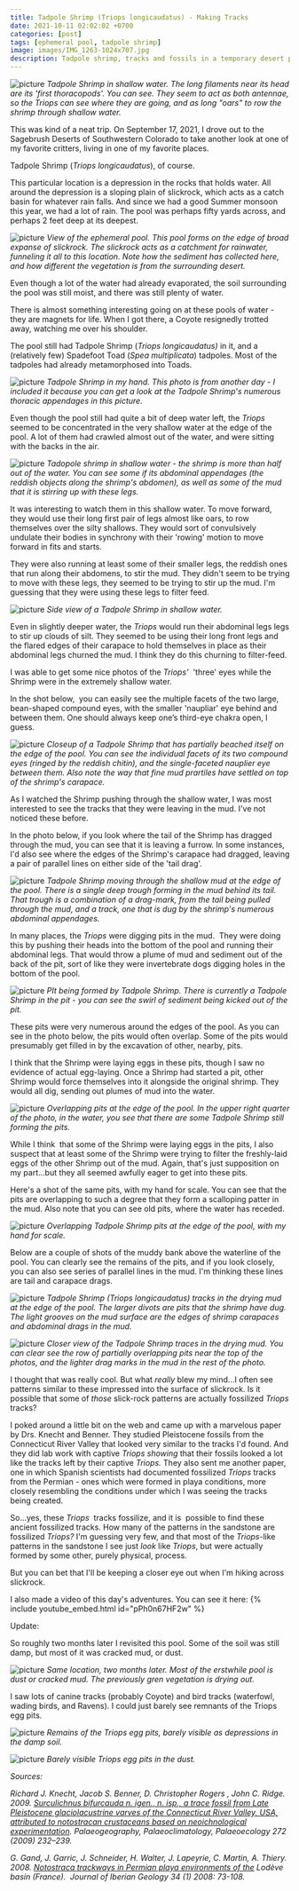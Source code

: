 ```yaml
---
title: Tadpole Shrimp (Triops longicaudatus) - Making Tracks
date: 2021-10-11 02:02:02 +0700
categories: [post]
tags: [ephemeral pool, tadpole shrimp]
image: images/IMG_1263-1024x707.jpg
description: Tadpole shrimp, tracks and fossils in a temporary desert pool
---
```


![picture](images/IMG_1263-1024x707.jpg)
*Tadpole Shrimp in shallow water. The long filaments near its head are its 'first thoracopods'. You can see. They seem to act as both antennae, so the Triops can see where they are going, and as long "oars" to row the shrimp through shallow water.*

This was kind of a neat trip. On September 17, 2021, I drove out to the Sagebrush Deserts of Southwestern Colorado to take another look at one of my favorite critters, living in one of my favorite places.

Tadpole Shrimp (_Triops longicaudatus_), of course.

This particular location is a depression in the rocks that holds water. All around the depression is a sloping plain of slickrock, which acts as a catch basin for whatever rain falls. And since we had a good Summer monsoon this year, we had a lot of rain. The pool was perhaps fifty yards across, and perhaps 2 feet deep at its deepest.

![picture](images/IMG_1275-1024x682.jpg)
*View of the ephemeral pool. This pool forms on the edge of broad expanse of slickrock. The slickrock acts as a catchment for rainwater, funneling it all to this location. Note how the sediment has collected here, and how different the vegetation is from the surrounding desert.*

Even though a lot of the water had already evaporated, the soil surrounding the pool was still moist, and there was still plenty of water.

There is almost something interesting going on at these pools of water - they are magnets for life. When I got there, a Coyote resignedly trotted away, watching me over his shoulder.

The pool still had Tadpole Shrimp (_Triops longicaudatus)_ in it, and a (relatively few) Spadefoot Toad (_Spea multiplicata_) tadpoles. Most of the tadpoles had already metamorphosed into Toads.

![picture](images/IMG_1371-1024x731.jpg)
*Tadpole Shrimp in my hand. This photo is from another day - I included it because you can get a look at the Tadpole Shrimp's numerous thoracic appendages in this picture.*

Even though the pool still had quite a bit of deep water left, the _Triops_ seemed to be concentrated in the very shallow water at the edge of the pool. A lot of them had crawled almost out of the water, and were sitting with the backs in the air.

![picture](images/IMG_1262-1024x658.jpg)
*Tadopole shrimp in shallow water - the shrimp is more than half out of the water. You can see some if its abdominal appendages (the reddish objects along the shrimp's abdomen), as well as some of the mud that it is stirring up with these legs.*

It was interesting to watch them in this shallow water. To move forward, they would use their long first pair of legs almost like oars, to row themselves over the silty shallows. They would sort of convulsively undulate their bodies in synchrony with their 'rowing' motion to move forward in fits and starts.

They were also running at least some of their smaller legs, the reddish ones that run along their abdomens, to stir the mud. They didn't seem to be trying to move with these legs, they seemed to be trying to stir up the mud. I'm guessing that they were using these legs to filter feed.

![picture](images/IMG_1260-1024x771.jpg)
*Side view of a Tadpole Shrimp in shallow water.*

Even in slightly deeper water, the _Triops_ would run their abdominal legs legs to stir up clouds of silt. They seemed to be using their long front legs and the flared edges of their carapace to hold themselves in place as their abdominal legs churned the mud. I think they do this churning to filter-feed.

I was able to get some nice photos of the _Triops'_  'three' eyes while the Shrimp were in the extremely shallow water.

In the shot below,  you can easily see the multiple facets of the two large, bean-shaped compound eyes, with the smaller 'naupliar' eye behind and between them. One should always keep one’s third-eye chakra open, I guess.

![picture](images/IMG_1287-1024x725.jpg)
*Closeup of a Tadpole Shrimp that has partially beached itself on the edge of the pool. You can see the individual facets of its two compound eyes (ringed by the reddish chitin), and the single-faceted nauplier eye between them. Also note the way that fine mud prartiles have settled on top of the shrimp's carapace.*

As I watched the Shrimp pushing through the shallow water, I was most interested to see the tracks that they were leaving in the mud. I've not noticed these before.

In the photo below, if you look where the tail of the Shrimp has dragged through the mud, you can see that it is leaving a furrow. In some instances, I'd also see where the edges of the Shrimp's carapace had dragged, leaving a pair of parallel lines on either side of the 'tail drag'.

![picture](images/IMG_1303-1024x682.jpg)
*Tadpole Shrimp moving through the shallow mud at the edge of the pool. There is a single deep trough forming in the mud behind its tail. That trough is a combination of a drag-mark, from the tail being pulled through the mud, and a track, one that is dug by the shrimp's numerous abdominal appendages.*

In many places, the _Triops_ were digging pits in the mud.  They were doing this by pushing their heads into the bottom of the pool and running their abdominal legs. That would throw a plume of mud and sediment out of the back of the pit, sort of like they were invertebrate dogs digging holes in the bottom of the pool.

![picture](images/IMG_1269-1024x723.jpg)
*PIt being formed by Tadpole Shrimp. There is currently a Tadpole Shrimp in the pit - you can see the swirl of sediment being kicked out of the pit.*

These pits were very numerous around the edges of the pool. As you can see in the photo below, the pits would often overlap. Some of the pits would presumably get filled in by the excavation of other, nearby, pits.

I think that the Shrimp were laying eggs in these pits, though I saw no evidence of actual egg-laying. Once a Shrimp had started a pit, other Shrimp would force themselves into it alongside the original shrimp. They would all dig, sending out plumes of mud into the water.

![picture](images/IMG_1326-1024x682.jpg)
*Overlapping pits at the edge of the pool. In the upper right quarter of the photo, in the water, you see that there are some Tadpole Shrimp still forming the pits.*

While I think  that some of the Shrimp were laying eggs in the pits, I also suspect that at least some of the Shrimp were trying to filter the freshly-laid eggs of the other Shrimp out of the mud. Again, that's just supposition on my part...but they all seemed awfully eager to get into these pits.

Here's a shot of the same pits, with my hand for scale. You can see that the pits are overlapping to such a degree that they form a scalloping patter in the mud. Also note that you can see old pits, where the water has receded.

![picture](images/IMG_1327-1024x682.jpg)
*Overlapping Tadpole Shrimp pits at the edge of the pool, with my hand for scale.*

Below are a couple of shots of the muddy bank above the waterline of the pool. You can clearly see the remains of the pits, and if you look closely, you can also see series of parallel lines in the mud. I'm thinking these lines are tail and carapace drags.

![picture](images/IMG_1249-1024x703.jpg)
*Tadpole Shrimp (Triops longicaudatus) tracks in the drying mud at the edge of the pool. The larger divots are pits that the shrimp have dug. The light grooves on the mud surface are the edges of shrimp carapaces and abdominal drags in the mud.*

![picture](images/IMG_1248-1024x682.jpg)
*Closer view of the Tadpole Shrimp traces in the drying mud. You can clear see the row of partially overlapping pits near the top of the photos, and the lighter drag marks in the mud in the rest of the photo.*

I thought that was really cool. But what _really_ blew my mind...I often see patterns similar to these impressed into the surface of slickrock. Is it possible that some of _those_ slick-rock patterns are actually fossilized _Triops_ tracks?

I poked around a little bit on the web and came up with a marvelous paper by Drs. Knecht and Benner. They studied Pleistocene fossils from the Connecticut River Valley that looked very similar to the tracks I'd found. And they did lab work with captive _Triops showing_ that their fossils looked a lot like the tracks left by their captive _Triops._ They also sent me another paper, one in which Spanish scientists had documented fossilized _Triops_ tracks from the Permian - ones which were formed in playa conditions, more closely resembling the conditions under which I was seeing the tracks being created.

So...yes, these _Triops_  tracks fossilize, and it is  possible to find these ancient fossilized tracks. How many of the patterns in the sandstone are fossilized _Triops?_ I'm guessing very few, and that most of the _Triops_\-like patterns in the sandstone I see just _look_ like _Triops_, but were actually formed by some other, purely physical, process.

But you can bet that I'll be keeping a closer eye out when I'm hiking across slickrock.

I also made a video of this day's adventures. You can see it here:
{% include youtube_embed.html id="pPh0n67HF2w" %}  

Update:

So roughly two months later I revisited this pool. Some of the soil was still damp, but most of it was cracked mud, or dust.

![picture](images/93FFD11D-49EF-47B4-B43A-6D3DE7EBC973-1024x682.jpeg)
*Same location, two months later. Most of the erstwhile pool is dust or cracked mud. The previously gren vegetation is drying out.*

I saw lots of canine tracks (probably Coyote) and bird tracks (waterfowl, wading birds, and Ravens). I could just barely see remnants of the Triops egg pits.

![picture](images/0C965FB7-B172-4A74-9D6F-71718CCF39DC-1024x682.jpeg)
*Remains of the Triops egg pits, barely visible as depressions in the damp soil.*

![picture](images/07D33EA9-82C3-4B07-A517-E4C5343B286C-682x1024.jpeg)
*Barely visible Triops egg pits in the dust.*

_Sources:_

_Richard J. Knecht, Jacob S. Benner, D. Christopher Rogers , John C. Ridge. 2009. [Surculichnus bifurcauda n. igen., n. isp., a trace fossil from Late Pleistocene glaciolacustrine varves of the Connecticut River Valley, USA, attributed to notostracan crustaceans based on neoichnological experimentation](https://www.researchgate.net/figure/Trackways-made-by-Triops-longicaudatus-A-Series-of-hash-marks-produced-by-beats-of_fig5_232373304). Palaeogeography, Palaeoclimatology, Palaeoecology 272 (2009) 232–239._

_G. Gand, J. Garric, J. Schneider, H. Walter, J. Lapeyrie, C. Martin, A. Thiery. 2008. [Notostraca trackways in Permian playa environments of the](https://www.researchgate.net/figure/Experimental-results-1-2-Acripes-current-trackways-of-Triops-cancriformis-produced_fig5_27594085) Lodève basin (France).  Journal of Iberian Geology 34 (1) 2008: 73-108._
